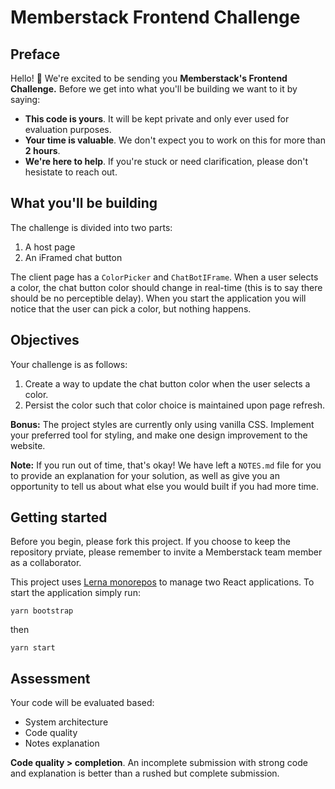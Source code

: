 # Memberstack Frontend Challenge

## Preface
Hello! 👋 We're excited to be sending you **Memberstack's Frontend Challenge.** Before we get into what you'll be building we want to it by saying:

- **This code is yours**. It will be kept private and only ever used for evaluation purposes.
- **Your time is valuable**. We don't expect you to work on this for more than **2 hours**.
- **We're here to help**. If you're stuck or need clarification, please don't hesistate to reach out.

## What you'll be building
The challenge is divided into two parts:
1) A host page
2) An iFramed chat button

The client page has a `ColorPicker` and `ChatBotIFrame`. When a user selects a color, the chat button color should change in real-time (this is to say there should be no perceptible delay). When you start the application you will notice that the user can pick a color, but nothing happens.

## Objectives
Your challenge is as follows:
1) Create a way to update the chat button color when the user selects a color.
2) Persist the color such that color choice is maintained upon page refresh.

**Bonus:** The project styles are currently only using vanilla CSS. Implement your preferred tool for styling, and make one design improvement to the website.

**Note:** If you run out of time, that's okay! We have left a `NOTES.md` file for you to provide an explanation for your solution, as well as give you an opportunity to tell us about what else you would built if you had more time.

## Getting started
Before you begin, please fork this project. If you choose to keep the repository prviate, please remember to invite a Memberstack team member as a collaborator.

This project uses [Lerna monorepos](https://github.com/lerna/lerna) to manage two React applications. To start the application simply run:

```
yarn bootstrap
```

then

```
yarn start
```

## Assessment
Your code will be evaluated based:
- System architecture
- Code quality
- Notes explanation

**Code quality > completion**. An incomplete submission with strong code and explanation is better than a rushed but complete submission.
